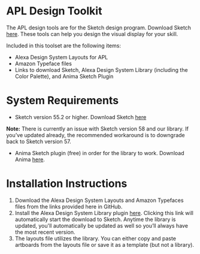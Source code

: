 # APL Design Toolkit

The APL design tools are for the Sketch design program. Download Sketch [here](https://www.sketch.com/).
These tools can help you design the visual display for your skill.

Included in this toolset are the following items:
* Alexa Design System Layouts for APL
* Amazon Typeface files
* Links to download Sketch, Alexa Design System Library (including the Color Palette), and Anima Sketch Plugin

# System Requirements

* Sketch version 55.2 or higher. Download Sketch [here](https://www.sketch.com/)

**Note:** There is currently an issue with Sketch version 58 and our library. If you’ve updated already, the recommended workaround is to downgrade back to Sketch version 57.

* Anima Sketch plugin (free) in order for the library to work. Download Anima [here](https://www.animaapp.com/).

# Installation Instructions

1. Download the Alexa Design System Layouts and Amazon Typefaces files from the links provided here in GitHub.
2. Install the Alexa Design System Library plugin [here](sketch://add-library/?url=https://s3-us-west-2.amazonaws.com/ddg-apl-library/Alexa-Design-System-Library-appcast.xml). Clicking this link will automatically start the download to Sketch. Anytime the library is updated, you'll automatically be updated as well so you’ll always have the most recent version.
3. The layouts file utilizes the library. You can either copy and paste artboards from the layouts file or save it as a template (but not a library).
